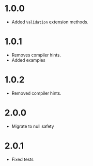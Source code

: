# 1.0.0

- Added `Validation` extension methods.

# 1.0.1

- Removes compiler hints.
- Added examples

# 1.0.2

- Removed compiler hints.

# 2.0.0

- Migrate to null safety

# 2.0.1

- Fixed tests
